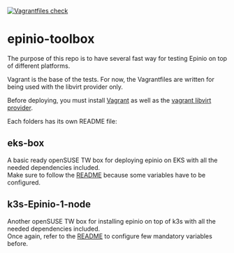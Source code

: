 [![Vagrantfiles check](https://github.com/juadk/epinio-toolbox/actions/workflows/vagrant.yml/badge.svg?branch=main)](https://github.com/juadk/epinio-toolbox/actions/workflows/vagrant.yml)

# epinio-toolbox

The purpose of this repo is to have several fast way for testing Epinio on top of different platforms.

Vagrant is the base of the tests. For now, the Vagrantfiles are written for being used with the libvirt provider only.

Before deploying, you must install [Vagrant](https://www.vagrantup.com/downloads) as well as the [vagrant libvirt provider](https://github.com/vagrant-libvirt/vagrant-libvirt#installation).

Each folders has its own README file:

## eks-box
A basic ready openSUSE TW box for deploying epinio on EKS with all the needed dependencies included.</br>
Make sure to follow the [README](./eks-box/README.md) because some variables have to be configured.

## k3s-Epinio-1-node
Another openSUSE TW box for installing epinio on top of k3s with all the needed dependencies included.</br>
Once again, refer to the [README](./k3s-epinio-1-node/README.md) to configure few mandatory variables before.

